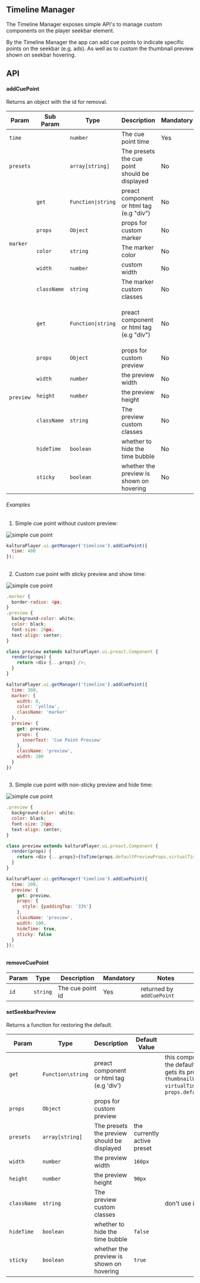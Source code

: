 ## Timeline Manager

The Timeline Manager exposes simple API's to manage custom components on the player seekbar element.  

By the Timeline Manager the app can add cue points to indicate specific points on the seekbar (e.g. ads). 
As well as to custom the thumbnail preview shown on seekbar hovering.

## API

#### addCuePoint
Returns an object with the id for removal.

<table>
    <thead>
        <tr>
            <th>Param</th>
            <th>Sub Param</th>
            <th>Type</th>
            <th>Description</th>
            <th>Mandatory</th>
            <th>Default Value</th>
            <th>Notes</th>
        </tr>
    </thead>
    <tbody>
        <tr>
            <td><code>time</code></td>
            <td></td>
            <td><code>number</code></td>
            <td>The cue point time</td>
            <td>Yes</td>
            <td></td>
            <td>In seconds</td>
        </tr>
        <tr>
            <td><code>presets</code></td>
            <td></td>
            <td><code>array[string]</code></td>
            <td>The presets the cue point should be displayed</td>
            <td>No</td>
            <td>the currently active preset</td>
            <td></td>
        </tr>
        <tr>
            <td rowspan=5><code>marker</code></td>
            <td><code>get</code></td>
            <td><code>Function|string</code></td>
            <td>preact component or html tag (e.g "div")</td>
            <td>No</td>
            <td></td>
            <td>for custom marker</td>
        </tr>
        <tr>
            <td><code>props</code></td>
            <td><code>Object</code></td>
            <td>props for custom marker</td>
            <td>No</td>
            <td></td>
            <td>if <code>get</code> property used</td>
        </tr>
        <tr>
            <td><code>color</code></td>
            <td><code>string</code></td>
            <td>The marker color</td>
            <td>No</td>
            <td><code>#FFFFFFF</code></td>
            <td></td>
        </tr>
        <tr>
            <td><code>width</code></td>
            <td><code>number</code></td>
            <td>custom width</td>
            <td>No</td>
            <td><code>2px</code></td>
            <td></td>
        </tr>
        <tr>
            <td><code>className</code></td>
            <td><code>string</code></td>
            <td>The marker custom classes</td>
            <td>No</td>
            <td></td>
            <td>don't use it for width</td>
        </tr>
        <tr>
            <td rowspan=7><code>preview</code></td>
            <td><code>get</code></td>
            <td><code>Function|string</code></td>
            <td>preact component or html tag (e.g "div")</td>
            <td>No</td>
            <td>the default seekbar preview</td>
            <td>this component replaces the default preview and gets its props (e.g. <code>thumbnailURL, virtualTime</code>) as <code>props.defaultPreviewProps</code></td>
        </tr>
        <tr>
            <td><code>props</code></td>
            <td><code>Object</code></td>
            <td>props for custom preview</td>
            <td>No</td>
            <td></td>
            <td>if <code>get</code> property used</td>
        </tr>
        <tr>
            <td><code>width</code></td>
            <td><code>number</code></td>
            <td>the preview width</td>
            <td>No</td>
            <td><code>160px</code></td>
            <td></td>
        </tr>
        <tr>
            <td><code>height</code></td>
            <td><code>number</code></td>
            <td>the preview height</td>
            <td>No</td>
            <td><code>90px</code></td>
            <td></td>
        </tr>
        <tr>
            <td><code>className</code></td>
            <td><code>string</code></td>
            <td>The preview custom classes</td>
            <td>No</td>
            <td></td>
            <td>don't use it for width</td>
        </tr>
        <tr>
            <td><code>hideTime</code></td>
            <td><code>boolean</code></td>
            <td>whether to hide the time bubble</td>
            <td>No</td>
            <td><code>false</code></td>
            <td></td>
        </tr>
        <tr>
            <td><code>sticky</code></td>
            <td><code>boolean</code></td>
            <td>whether the preview is shown on hovering</td>
            <td>No</td>
            <td><code>true</code></td>
            <td></td>
        </tr>
    </tbody>
</table>

###### Examples 

1. Simple cue point without custom preview:

![simple cue point](./images/simple-cue-point.gif)
  
```js
kalturaPlayer.ui.getManager('timeline').addCuePoint({
  time: 400
});
```
##

2. Custom cue point with sticky preview and show time:

![simple cue point](./images/custom-cue-point.gif)
  
```js
.marker {
  border-radius: 4px;
}
.preview {
  background-color: white;
  color: black;
  font-size: 20px;
  text-align: center;
}

class preview extends kalturaPlayer.ui.preact.Component {
  render(props) {
    return <div {...props} />;
  }
}

kalturaPlayer.ui.getManager('timeline').addCuePoint({
  time: 300,
  marker: {
    width: 8,
    color: 'yellow',
    className: 'marker'
  },
  preview: {
    get: preview,
    props: {
      innerText: 'Cue Point Preview'
    },
    className: 'preview',
    width: 100
  }
})
```
##

3. Simple cue point with non-sticky preview and hide time:

![simple cue point](./images/non-sticky-cue-point.gif)
  
```js
.preview {
  background-color: white;
  color: black;
  font-size: 20px;
  text-align: center;
}

class preview extends kalturaPlayer.ui.preact.Component {
  render(props) {
    return <div {...props}>{toTime(props.defaultPreviewProps.virtualTime)}</div>;
  }
}

kalturaPlayer.ui.getManager('timeline').addCuePoint({
  time: 200,
  preview: {
    get: preview,
    props: {
      style: {paddingTop: '33%'}
    },
    className: 'preview',
    width: 100,
    hideTime: true,
    sticky: false
  }
});
```
##



#### removeCuePoint

| Param 	| Type     	| Description      	| Mandatory 	| Notes                   	|
|-------	|----------	|------------------	|-----------	|-------------------------	|
| `id`  	| `string` 	| The cue point id 	| Yes       	| returned by `addCuePoint`	|



#### setSeekbarPreview

Returns a function for restoring the default.

| Param       	| Type               	| Description                                 	| Default Value               	| Notes                                                                                                                	          |
|-------------	|--------------------	|---------------------------------------------	|-----------------------------	|--------------------------------------------------------------------------------------------------------------------------------	|
| `get`       	| `Function\string` 	| preact component or html tag (e.g 'div')    	|                             	| this component replaces the default preview and gets its props (e.g. `thumbnailURL, virtualTime`) as `props.defaultPreviewProps`|
| `props`     	| `Object`           	| props for custom preview                    	|                             	|                                                                                                                                	|
| `presets`   	| `array[string]`    	| The presets the preview should be displayed 	| the currently active preset 	|                                                                                                                                	|
| `width`     	| `number`           	| the preview width                           	| `160px`                     	|                                                                                                                                	|
| `height`    	| `number`           	| the preview height                          	| `90px`                      	|                                                                                                                                	|
| `className` 	| `string`           	| The preview custom classes                  	|                             	| don't use it for width                                                                                                         	|
| `hideTime`  	| `boolean`          	| whether to hide the time bubble             	| `false`                     	|                                                                                                                                	|
| `sticky`    	| `boolean`          	| whether the preview is shown on hovering    	| `true`                      	|                                                                                                                                	|
